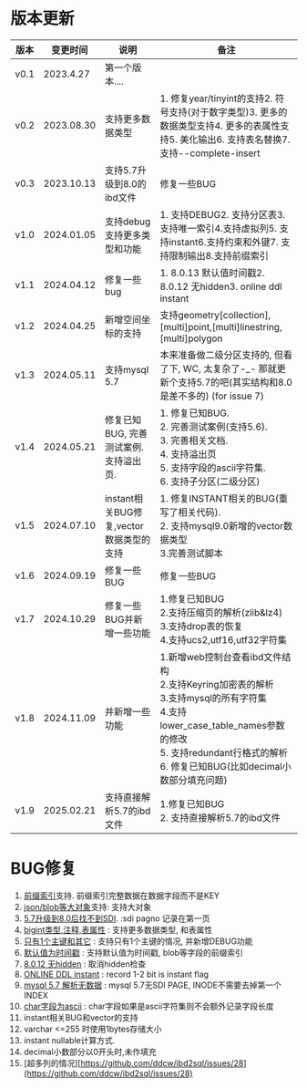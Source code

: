 

# 版本更新

| 版本   | 变更时间       | 说明                     | 备注                                       |
| ---- | ---------- | ---------------------- | ---------------------------------------- |
| v0.1 | 2023.4.27  | 第一个版本....              |                                          |
| v0.2 | 2023.08.30 | 支持更多数据类型               | 1. 修复year/tinyint的支持2. 符号支持(对于数字类型)3. 更多的数据类型支持4. 更多的表属性支持5. 美化输出6. 支持表名替换7. 支持--complete-insert |
| v0.3 | 2023.10.13 | 支持5.7升级到8.0的ibd文件      | 修复一些BUG                                  |
| v1.0 | 2024.01.05 | 支持debug支持更多类型和功能       | 1. 支持DEBUG2. 支持分区表3. 支持唯一索引4.支持虚拟列5. 支持instant6.支持约束和外键7. 支持限制输出8.支持前缀索引 |
| v1.1 | 2024.04.12 | 修复一些bug                | 1. 8.0.13 默认值时间戳2. 8.0.12 无hidden3. online ddl instant |
| v1.2 | 2024.04.25 | 新增空间坐标的支持              | 支持geometry[collection],[multi]point,[multi]linestring,[multi]polygon |
| v1.3 | 2024.05.11 | 支持mysql 5.7            | 本来准备做二级分区支持的, 但看了下, WC, 太复杂了-_- 那就更新个支持5.7的吧(其实结构和8.0是差不多的) (for issue 7) |
| v1.4 | 2024.05.21 | 修复已知BUG, 完善测试案例.支持溢出页. | 1. 修复已知BUG.  <br />2. 完善测试案例(支持5.6).<br />3. 完善相关文档.<br />4. 支持溢出页<br />5. 支持字段的ascii字符集.<br />6. 支持子分区(二级分区) |
| v1.5 | 2024.07.10 | instant相关BUG修复,vector数据类型的支持  | 1. 修复INSTANT相关的BUG(重写了相关代码).  <br />2. 支持mysql9.0新增的vector数据类型 <br />3.完善测试脚本 |
| v1.6 | 2024.09.19 | 修复一些BUG | 修复一些BUG |
| v1.7 | 2024.10.29 | 修复一些BUG并新增一些功能 | 1.修复已知BUG<br />2.支持压缩页的解析(zlib&lz4)<br />3.支持drop表的恢复<br />4.支持ucs2,utf16,utf32字符集 |
| v1.8 | 2024.11.09 | 并新增一些功能 | 1.新增web控制台查看ibd文件结构 <br />2.支持Keyring加密表的解析<br />3.支持mysql的所有字符集<br />4.支持lower_case_table_names参数的修改 <br />5. 支持redundant行格式的解析 <br />6. 修复已知BUG(比如decimal小数部分填充问题)|
| v1.9 | 2025.02.21 | 支持直接解析5.7的ibd文件| 1.修复已知BUG <br />2. 支持直接解析5.7的ibd文件|



# BUG修复 

1. [前缀索引](https://www.modb.pro/db/1700402156981538816)支持. 前缀索引完整数据在数据字段而不是KEY
2. [json/blob等大对象](https://www.modb.pro/db/626066)支持: 支持大对象
3. [5.7升级到8.0后找不到SDI](https://github.com/ddcw/ibd2sql/issues/5). :sdi pagno 记录在第一页
4. [bigint类型,注释,表属性](https://github.com/ddcw/ibd2sql/issues/2) : 支持更多数据类型, 和表属性
5. [只有1个主键和其它](https://github.com/ddcw/ibd2sql/issues/4) : 支持只有1个主键的情况, 并新增DEBUG功能
6. [默认值为时间戳](https://github.com/ddcw/ibd2sql/issues/8) : 支持默认值为时间戳, blob等字段的前缀索引
7. [8.0.12 无hidden](https://github.com/ddcw/ibd2sql/issues/10) : 取消hidden检查
8. [ONLINE DDL instant](https://github.com/ddcw/ibd2sql/issues/12) : record 1-2 bit is instant flag
9. [mysql 5.7 解析无数据](https://github.com/ddcw/ibd2sql/issues/17) : mysql 5.7无SDI PAGE, INODE不需要去掉第一个INDEX
10. [char字段为ascii](https://github.com/ddcw/ibd2sql/issues/9) : char字段如果是ascii字符集则不会额外记录字段长度
11. instant相关BUG和vector的支持
12. varchar <=255 时使用1bytes存储大小
13. instant nullable计算方式.
14. decimal小数部分以0开头时,未作填充
15. [超多列的情况][https://github.com/ddcw/ibd2sql/issues/28](https://github.com/ddcw/ibd2sql/issues/28)
